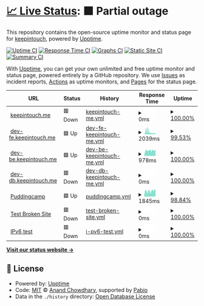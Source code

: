 # [📈 Live Status](https://pudding-keep-in-touch.github.io/keep-in-touch-upptime): <!--live status--> **🟧 Partial outage**

This repository contains the open-source uptime monitor and status page for [keepintouch](https://pudding-keep-in-touch.github.io/keep-in-touch-upptime), powered by [Upptime](https://github.com/upptime/upptime).

[![Uptime CI](https://github.com/pudding-keep-in-touch/keep-in-touch-upptime/workflows/Uptime%20CI/badge.svg)](https://github.com/pudding-keep-in-touch/keep-in-touch-upptime/actions?query=workflow%3A%22Uptime+CI%22)
[![Response Time CI](https://github.com/pudding-keep-in-touch/keep-in-touch-upptime/workflows/Response%20Time%20CI/badge.svg)](https://github.com/pudding-keep-in-touch/keep-in-touch-upptime/actions?query=workflow%3A%22Response+Time+CI%22)
[![Graphs CI](https://github.com/pudding-keep-in-touch/keep-in-touch-upptime/workflows/Graphs%20CI/badge.svg)](https://github.com/pudding-keep-in-touch/keep-in-touch-upptime/actions?query=workflow%3A%22Graphs+CI%22)
[![Static Site CI](https://github.com/pudding-keep-in-touch/keep-in-touch-upptime/workflows/Static%20Site%20CI/badge.svg)](https://github.com/pudding-keep-in-touch/keep-in-touch-upptime/actions?query=workflow%3A%22Static+Site+CI%22)
[![Summary CI](https://github.com/pudding-keep-in-touch/keep-in-touch-upptime/workflows/Summary%20CI/badge.svg)](https://github.com/pudding-keep-in-touch/keep-in-touch-upptime/actions?query=workflow%3A%22Summary+CI%22)

With [Upptime](https://upptime.js.org), you can get your own unlimited and free uptime monitor and status page, powered entirely by a GitHub repository. We use [Issues](https://github.com/pudding-keep-in-touch/keep-in-touch-upptime/issues) as incident reports, [Actions](https://github.com/pudding-keep-in-touch/keep-in-touch-upptime/actions) as uptime monitors, and [Pages](https://pudding-keep-in-touch.github.io/keep-in-touch-upptime) for the status page.

<!--start: status pages-->
<!-- This summary is generated by Upptime (https://github.com/upptime/upptime) -->
<!-- Do not edit this manually, your changes will be overwritten -->
<!-- prettier-ignore -->
| URL | Status | History | Response Time | Uptime |
| --- | ------ | ------- | ------------- | ------ |
| <img alt="" src="https://icons.duckduckgo.com/ip3/keep-in-touch.me.ico" height="13"> [keepintouch.me](https://keep-in-touch.me) | 🟥 Down | [keepintouch-me.yml](https://github.com/pudding-keep-in-touch/keep-in-touch-upptime/commits/HEAD/history/keepintouch-me.yml) | <details><summary><img alt="Response time graph" src="./graphs/keepintouch-me/response-time-week.png" height="20"> 0ms</summary><br><a href="https://pudding-keep-in-touch.github.io/keep-in-touch-upptime/history/keepintouch-me"><img alt="Response time 217" src="https://img.shields.io/endpoint?url=https%3A%2F%2Fraw.githubusercontent.com%2Fpudding-keep-in-touch%2Fkeep-in-touch-upptime%2FHEAD%2Fapi%2Fkeepintouch-me%2Fresponse-time.json"></a><br><a href="https://pudding-keep-in-touch.github.io/keep-in-touch-upptime/history/keepintouch-me"><img alt="24-hour response time 0" src="https://img.shields.io/endpoint?url=https%3A%2F%2Fraw.githubusercontent.com%2Fpudding-keep-in-touch%2Fkeep-in-touch-upptime%2FHEAD%2Fapi%2Fkeepintouch-me%2Fresponse-time-day.json"></a><br><a href="https://pudding-keep-in-touch.github.io/keep-in-touch-upptime/history/keepintouch-me"><img alt="7-day response time 0" src="https://img.shields.io/endpoint?url=https%3A%2F%2Fraw.githubusercontent.com%2Fpudding-keep-in-touch%2Fkeep-in-touch-upptime%2FHEAD%2Fapi%2Fkeepintouch-me%2Fresponse-time-week.json"></a><br><a href="https://pudding-keep-in-touch.github.io/keep-in-touch-upptime/history/keepintouch-me"><img alt="30-day response time 217" src="https://img.shields.io/endpoint?url=https%3A%2F%2Fraw.githubusercontent.com%2Fpudding-keep-in-touch%2Fkeep-in-touch-upptime%2FHEAD%2Fapi%2Fkeepintouch-me%2Fresponse-time-month.json"></a><br><a href="https://pudding-keep-in-touch.github.io/keep-in-touch-upptime/history/keepintouch-me"><img alt="1-year response time 217" src="https://img.shields.io/endpoint?url=https%3A%2F%2Fraw.githubusercontent.com%2Fpudding-keep-in-touch%2Fkeep-in-touch-upptime%2FHEAD%2Fapi%2Fkeepintouch-me%2Fresponse-time-year.json"></a></details> | <details><summary><a href="https://pudding-keep-in-touch.github.io/keep-in-touch-upptime/history/keepintouch-me">100.00%</a></summary><a href="https://pudding-keep-in-touch.github.io/keep-in-touch-upptime/history/keepintouch-me"><img alt="All-time uptime 73.04%" src="https://img.shields.io/endpoint?url=https%3A%2F%2Fraw.githubusercontent.com%2Fpudding-keep-in-touch%2Fkeep-in-touch-upptime%2FHEAD%2Fapi%2Fkeepintouch-me%2Fuptime.json"></a><br><a href="https://pudding-keep-in-touch.github.io/keep-in-touch-upptime/history/keepintouch-me"><img alt="24-hour uptime 100.00%" src="https://img.shields.io/endpoint?url=https%3A%2F%2Fraw.githubusercontent.com%2Fpudding-keep-in-touch%2Fkeep-in-touch-upptime%2FHEAD%2Fapi%2Fkeepintouch-me%2Fuptime-day.json"></a><br><a href="https://pudding-keep-in-touch.github.io/keep-in-touch-upptime/history/keepintouch-me"><img alt="7-day uptime 100.00%" src="https://img.shields.io/endpoint?url=https%3A%2F%2Fraw.githubusercontent.com%2Fpudding-keep-in-touch%2Fkeep-in-touch-upptime%2FHEAD%2Fapi%2Fkeepintouch-me%2Fuptime-week.json"></a><br><a href="https://pudding-keep-in-touch.github.io/keep-in-touch-upptime/history/keepintouch-me"><img alt="30-day uptime 73.04%" src="https://img.shields.io/endpoint?url=https%3A%2F%2Fraw.githubusercontent.com%2Fpudding-keep-in-touch%2Fkeep-in-touch-upptime%2FHEAD%2Fapi%2Fkeepintouch-me%2Fuptime-month.json"></a><br><a href="https://pudding-keep-in-touch.github.io/keep-in-touch-upptime/history/keepintouch-me"><img alt="1-year uptime 73.04%" src="https://img.shields.io/endpoint?url=https%3A%2F%2Fraw.githubusercontent.com%2Fpudding-keep-in-touch%2Fkeep-in-touch-upptime%2FHEAD%2Fapi%2Fkeepintouch-me%2Fuptime-year.json"></a></details>
| <img alt="" src="https://icons.duckduckgo.com/ip3/dev-fe.keep-in-touch.me.ico" height="13"> [dev-fe.keepintouch.me](http://dev-fe.keep-in-touch.me) | 🟩 Up | [dev-fe-keepintouch-me.yml](https://github.com/pudding-keep-in-touch/keep-in-touch-upptime/commits/HEAD/history/dev-fe-keepintouch-me.yml) | <details><summary><img alt="Response time graph" src="./graphs/dev-fe-keepintouch-me/response-time-week.png" height="20"> 2039ms</summary><br><a href="https://pudding-keep-in-touch.github.io/keep-in-touch-upptime/history/dev-fe-keepintouch-me"><img alt="Response time 3288" src="https://img.shields.io/endpoint?url=https%3A%2F%2Fraw.githubusercontent.com%2Fpudding-keep-in-touch%2Fkeep-in-touch-upptime%2FHEAD%2Fapi%2Fdev-fe-keepintouch-me%2Fresponse-time.json"></a><br><a href="https://pudding-keep-in-touch.github.io/keep-in-touch-upptime/history/dev-fe-keepintouch-me"><img alt="24-hour response time 1325" src="https://img.shields.io/endpoint?url=https%3A%2F%2Fraw.githubusercontent.com%2Fpudding-keep-in-touch%2Fkeep-in-touch-upptime%2FHEAD%2Fapi%2Fdev-fe-keepintouch-me%2Fresponse-time-day.json"></a><br><a href="https://pudding-keep-in-touch.github.io/keep-in-touch-upptime/history/dev-fe-keepintouch-me"><img alt="7-day response time 2039" src="https://img.shields.io/endpoint?url=https%3A%2F%2Fraw.githubusercontent.com%2Fpudding-keep-in-touch%2Fkeep-in-touch-upptime%2FHEAD%2Fapi%2Fdev-fe-keepintouch-me%2Fresponse-time-week.json"></a><br><a href="https://pudding-keep-in-touch.github.io/keep-in-touch-upptime/history/dev-fe-keepintouch-me"><img alt="30-day response time 3288" src="https://img.shields.io/endpoint?url=https%3A%2F%2Fraw.githubusercontent.com%2Fpudding-keep-in-touch%2Fkeep-in-touch-upptime%2FHEAD%2Fapi%2Fdev-fe-keepintouch-me%2Fresponse-time-month.json"></a><br><a href="https://pudding-keep-in-touch.github.io/keep-in-touch-upptime/history/dev-fe-keepintouch-me"><img alt="1-year response time 3288" src="https://img.shields.io/endpoint?url=https%3A%2F%2Fraw.githubusercontent.com%2Fpudding-keep-in-touch%2Fkeep-in-touch-upptime%2FHEAD%2Fapi%2Fdev-fe-keepintouch-me%2Fresponse-time-year.json"></a></details> | <details><summary><a href="https://pudding-keep-in-touch.github.io/keep-in-touch-upptime/history/dev-fe-keepintouch-me">99.53%</a></summary><a href="https://pudding-keep-in-touch.github.io/keep-in-touch-upptime/history/dev-fe-keepintouch-me"><img alt="All-time uptime 72.21%" src="https://img.shields.io/endpoint?url=https%3A%2F%2Fraw.githubusercontent.com%2Fpudding-keep-in-touch%2Fkeep-in-touch-upptime%2FHEAD%2Fapi%2Fdev-fe-keepintouch-me%2Fuptime.json"></a><br><a href="https://pudding-keep-in-touch.github.io/keep-in-touch-upptime/history/dev-fe-keepintouch-me"><img alt="24-hour uptime 100.00%" src="https://img.shields.io/endpoint?url=https%3A%2F%2Fraw.githubusercontent.com%2Fpudding-keep-in-touch%2Fkeep-in-touch-upptime%2FHEAD%2Fapi%2Fdev-fe-keepintouch-me%2Fuptime-day.json"></a><br><a href="https://pudding-keep-in-touch.github.io/keep-in-touch-upptime/history/dev-fe-keepintouch-me"><img alt="7-day uptime 99.53%" src="https://img.shields.io/endpoint?url=https%3A%2F%2Fraw.githubusercontent.com%2Fpudding-keep-in-touch%2Fkeep-in-touch-upptime%2FHEAD%2Fapi%2Fdev-fe-keepintouch-me%2Fuptime-week.json"></a><br><a href="https://pudding-keep-in-touch.github.io/keep-in-touch-upptime/history/dev-fe-keepintouch-me"><img alt="30-day uptime 72.21%" src="https://img.shields.io/endpoint?url=https%3A%2F%2Fraw.githubusercontent.com%2Fpudding-keep-in-touch%2Fkeep-in-touch-upptime%2FHEAD%2Fapi%2Fdev-fe-keepintouch-me%2Fuptime-month.json"></a><br><a href="https://pudding-keep-in-touch.github.io/keep-in-touch-upptime/history/dev-fe-keepintouch-me"><img alt="1-year uptime 72.21%" src="https://img.shields.io/endpoint?url=https%3A%2F%2Fraw.githubusercontent.com%2Fpudding-keep-in-touch%2Fkeep-in-touch-upptime%2FHEAD%2Fapi%2Fdev-fe-keepintouch-me%2Fuptime-year.json"></a></details>
| <img alt="" src="https://icons.duckduckgo.com/ip3/dev-be.keep-in-touch.me.ico" height="13"> [dev-be.keepintouch.me](http://dev-be.keep-in-touch.me) | 🟩 Up | [dev-be-keepintouch-me.yml](https://github.com/pudding-keep-in-touch/keep-in-touch-upptime/commits/HEAD/history/dev-be-keepintouch-me.yml) | <details><summary><img alt="Response time graph" src="./graphs/dev-be-keepintouch-me/response-time-week.png" height="20"> 978ms</summary><br><a href="https://pudding-keep-in-touch.github.io/keep-in-touch-upptime/history/dev-be-keepintouch-me"><img alt="Response time 1087" src="https://img.shields.io/endpoint?url=https%3A%2F%2Fraw.githubusercontent.com%2Fpudding-keep-in-touch%2Fkeep-in-touch-upptime%2FHEAD%2Fapi%2Fdev-be-keepintouch-me%2Fresponse-time.json"></a><br><a href="https://pudding-keep-in-touch.github.io/keep-in-touch-upptime/history/dev-be-keepintouch-me"><img alt="24-hour response time 721" src="https://img.shields.io/endpoint?url=https%3A%2F%2Fraw.githubusercontent.com%2Fpudding-keep-in-touch%2Fkeep-in-touch-upptime%2FHEAD%2Fapi%2Fdev-be-keepintouch-me%2Fresponse-time-day.json"></a><br><a href="https://pudding-keep-in-touch.github.io/keep-in-touch-upptime/history/dev-be-keepintouch-me"><img alt="7-day response time 978" src="https://img.shields.io/endpoint?url=https%3A%2F%2Fraw.githubusercontent.com%2Fpudding-keep-in-touch%2Fkeep-in-touch-upptime%2FHEAD%2Fapi%2Fdev-be-keepintouch-me%2Fresponse-time-week.json"></a><br><a href="https://pudding-keep-in-touch.github.io/keep-in-touch-upptime/history/dev-be-keepintouch-me"><img alt="30-day response time 1087" src="https://img.shields.io/endpoint?url=https%3A%2F%2Fraw.githubusercontent.com%2Fpudding-keep-in-touch%2Fkeep-in-touch-upptime%2FHEAD%2Fapi%2Fdev-be-keepintouch-me%2Fresponse-time-month.json"></a><br><a href="https://pudding-keep-in-touch.github.io/keep-in-touch-upptime/history/dev-be-keepintouch-me"><img alt="1-year response time 1087" src="https://img.shields.io/endpoint?url=https%3A%2F%2Fraw.githubusercontent.com%2Fpudding-keep-in-touch%2Fkeep-in-touch-upptime%2FHEAD%2Fapi%2Fdev-be-keepintouch-me%2Fresponse-time-year.json"></a></details> | <details><summary><a href="https://pudding-keep-in-touch.github.io/keep-in-touch-upptime/history/dev-be-keepintouch-me">100.00%</a></summary><a href="https://pudding-keep-in-touch.github.io/keep-in-touch-upptime/history/dev-be-keepintouch-me"><img alt="All-time uptime 71.96%" src="https://img.shields.io/endpoint?url=https%3A%2F%2Fraw.githubusercontent.com%2Fpudding-keep-in-touch%2Fkeep-in-touch-upptime%2FHEAD%2Fapi%2Fdev-be-keepintouch-me%2Fuptime.json"></a><br><a href="https://pudding-keep-in-touch.github.io/keep-in-touch-upptime/history/dev-be-keepintouch-me"><img alt="24-hour uptime 100.00%" src="https://img.shields.io/endpoint?url=https%3A%2F%2Fraw.githubusercontent.com%2Fpudding-keep-in-touch%2Fkeep-in-touch-upptime%2FHEAD%2Fapi%2Fdev-be-keepintouch-me%2Fuptime-day.json"></a><br><a href="https://pudding-keep-in-touch.github.io/keep-in-touch-upptime/history/dev-be-keepintouch-me"><img alt="7-day uptime 100.00%" src="https://img.shields.io/endpoint?url=https%3A%2F%2Fraw.githubusercontent.com%2Fpudding-keep-in-touch%2Fkeep-in-touch-upptime%2FHEAD%2Fapi%2Fdev-be-keepintouch-me%2Fuptime-week.json"></a><br><a href="https://pudding-keep-in-touch.github.io/keep-in-touch-upptime/history/dev-be-keepintouch-me"><img alt="30-day uptime 71.96%" src="https://img.shields.io/endpoint?url=https%3A%2F%2Fraw.githubusercontent.com%2Fpudding-keep-in-touch%2Fkeep-in-touch-upptime%2FHEAD%2Fapi%2Fdev-be-keepintouch-me%2Fuptime-month.json"></a><br><a href="https://pudding-keep-in-touch.github.io/keep-in-touch-upptime/history/dev-be-keepintouch-me"><img alt="1-year uptime 71.96%" src="https://img.shields.io/endpoint?url=https%3A%2F%2Fraw.githubusercontent.com%2Fpudding-keep-in-touch%2Fkeep-in-touch-upptime%2FHEAD%2Fapi%2Fdev-be-keepintouch-me%2Fuptime-year.json"></a></details>
| <img alt="" src="https://icons.duckduckgo.com/ip3/dev-db.keep-in-touch.me.ico" height="13"> [dev-db.keepintouch.me](https://dev-db.keep-in-touch.me) | 🟥 Down | [dev-db-keepintouch-me.yml](https://github.com/pudding-keep-in-touch/keep-in-touch-upptime/commits/HEAD/history/dev-db-keepintouch-me.yml) | <details><summary><img alt="Response time graph" src="./graphs/dev-db-keepintouch-me/response-time-week.png" height="20"> 0ms</summary><br><a href="https://pudding-keep-in-touch.github.io/keep-in-touch-upptime/history/dev-db-keepintouch-me"><img alt="Response time 0" src="https://img.shields.io/endpoint?url=https%3A%2F%2Fraw.githubusercontent.com%2Fpudding-keep-in-touch%2Fkeep-in-touch-upptime%2FHEAD%2Fapi%2Fdev-db-keepintouch-me%2Fresponse-time.json"></a><br><a href="https://pudding-keep-in-touch.github.io/keep-in-touch-upptime/history/dev-db-keepintouch-me"><img alt="24-hour response time 0" src="https://img.shields.io/endpoint?url=https%3A%2F%2Fraw.githubusercontent.com%2Fpudding-keep-in-touch%2Fkeep-in-touch-upptime%2FHEAD%2Fapi%2Fdev-db-keepintouch-me%2Fresponse-time-day.json"></a><br><a href="https://pudding-keep-in-touch.github.io/keep-in-touch-upptime/history/dev-db-keepintouch-me"><img alt="7-day response time 0" src="https://img.shields.io/endpoint?url=https%3A%2F%2Fraw.githubusercontent.com%2Fpudding-keep-in-touch%2Fkeep-in-touch-upptime%2FHEAD%2Fapi%2Fdev-db-keepintouch-me%2Fresponse-time-week.json"></a><br><a href="https://pudding-keep-in-touch.github.io/keep-in-touch-upptime/history/dev-db-keepintouch-me"><img alt="30-day response time 0" src="https://img.shields.io/endpoint?url=https%3A%2F%2Fraw.githubusercontent.com%2Fpudding-keep-in-touch%2Fkeep-in-touch-upptime%2FHEAD%2Fapi%2Fdev-db-keepintouch-me%2Fresponse-time-month.json"></a><br><a href="https://pudding-keep-in-touch.github.io/keep-in-touch-upptime/history/dev-db-keepintouch-me"><img alt="1-year response time 0" src="https://img.shields.io/endpoint?url=https%3A%2F%2Fraw.githubusercontent.com%2Fpudding-keep-in-touch%2Fkeep-in-touch-upptime%2FHEAD%2Fapi%2Fdev-db-keepintouch-me%2Fresponse-time-year.json"></a></details> | <details><summary><a href="https://pudding-keep-in-touch.github.io/keep-in-touch-upptime/history/dev-db-keepintouch-me">100.00%</a></summary><a href="https://pudding-keep-in-touch.github.io/keep-in-touch-upptime/history/dev-db-keepintouch-me"><img alt="All-time uptime 99.87%" src="https://img.shields.io/endpoint?url=https%3A%2F%2Fraw.githubusercontent.com%2Fpudding-keep-in-touch%2Fkeep-in-touch-upptime%2FHEAD%2Fapi%2Fdev-db-keepintouch-me%2Fuptime.json"></a><br><a href="https://pudding-keep-in-touch.github.io/keep-in-touch-upptime/history/dev-db-keepintouch-me"><img alt="24-hour uptime 100.00%" src="https://img.shields.io/endpoint?url=https%3A%2F%2Fraw.githubusercontent.com%2Fpudding-keep-in-touch%2Fkeep-in-touch-upptime%2FHEAD%2Fapi%2Fdev-db-keepintouch-me%2Fuptime-day.json"></a><br><a href="https://pudding-keep-in-touch.github.io/keep-in-touch-upptime/history/dev-db-keepintouch-me"><img alt="7-day uptime 100.00%" src="https://img.shields.io/endpoint?url=https%3A%2F%2Fraw.githubusercontent.com%2Fpudding-keep-in-touch%2Fkeep-in-touch-upptime%2FHEAD%2Fapi%2Fdev-db-keepintouch-me%2Fuptime-week.json"></a><br><a href="https://pudding-keep-in-touch.github.io/keep-in-touch-upptime/history/dev-db-keepintouch-me"><img alt="30-day uptime 99.87%" src="https://img.shields.io/endpoint?url=https%3A%2F%2Fraw.githubusercontent.com%2Fpudding-keep-in-touch%2Fkeep-in-touch-upptime%2FHEAD%2Fapi%2Fdev-db-keepintouch-me%2Fuptime-month.json"></a><br><a href="https://pudding-keep-in-touch.github.io/keep-in-touch-upptime/history/dev-db-keepintouch-me"><img alt="1-year uptime 99.87%" src="https://img.shields.io/endpoint?url=https%3A%2F%2Fraw.githubusercontent.com%2Fpudding-keep-in-touch%2Fkeep-in-touch-upptime%2FHEAD%2Fapi%2Fdev-db-keepintouch-me%2Fuptime-year.json"></a></details>
| <img alt="" src="https://icons.duckduckgo.com/ip3/puddingcamp.com.ico" height="13"> [Puddingcamp](https://puddingcamp.com) | 🟩 Up | [puddingcamp.yml](https://github.com/pudding-keep-in-touch/keep-in-touch-upptime/commits/HEAD/history/puddingcamp.yml) | <details><summary><img alt="Response time graph" src="./graphs/puddingcamp/response-time-week.png" height="20"> 1845ms</summary><br><a href="https://pudding-keep-in-touch.github.io/keep-in-touch-upptime/history/puddingcamp"><img alt="Response time 1439" src="https://img.shields.io/endpoint?url=https%3A%2F%2Fraw.githubusercontent.com%2Fpudding-keep-in-touch%2Fkeep-in-touch-upptime%2FHEAD%2Fapi%2Fpuddingcamp%2Fresponse-time.json"></a><br><a href="https://pudding-keep-in-touch.github.io/keep-in-touch-upptime/history/puddingcamp"><img alt="24-hour response time 3183" src="https://img.shields.io/endpoint?url=https%3A%2F%2Fraw.githubusercontent.com%2Fpudding-keep-in-touch%2Fkeep-in-touch-upptime%2FHEAD%2Fapi%2Fpuddingcamp%2Fresponse-time-day.json"></a><br><a href="https://pudding-keep-in-touch.github.io/keep-in-touch-upptime/history/puddingcamp"><img alt="7-day response time 1845" src="https://img.shields.io/endpoint?url=https%3A%2F%2Fraw.githubusercontent.com%2Fpudding-keep-in-touch%2Fkeep-in-touch-upptime%2FHEAD%2Fapi%2Fpuddingcamp%2Fresponse-time-week.json"></a><br><a href="https://pudding-keep-in-touch.github.io/keep-in-touch-upptime/history/puddingcamp"><img alt="30-day response time 1439" src="https://img.shields.io/endpoint?url=https%3A%2F%2Fraw.githubusercontent.com%2Fpudding-keep-in-touch%2Fkeep-in-touch-upptime%2FHEAD%2Fapi%2Fpuddingcamp%2Fresponse-time-month.json"></a><br><a href="https://pudding-keep-in-touch.github.io/keep-in-touch-upptime/history/puddingcamp"><img alt="1-year response time 1439" src="https://img.shields.io/endpoint?url=https%3A%2F%2Fraw.githubusercontent.com%2Fpudding-keep-in-touch%2Fkeep-in-touch-upptime%2FHEAD%2Fapi%2Fpuddingcamp%2Fresponse-time-year.json"></a></details> | <details><summary><a href="https://pudding-keep-in-touch.github.io/keep-in-touch-upptime/history/puddingcamp">98.84%</a></summary><a href="https://pudding-keep-in-touch.github.io/keep-in-touch-upptime/history/puddingcamp"><img alt="All-time uptime 99.60%" src="https://img.shields.io/endpoint?url=https%3A%2F%2Fraw.githubusercontent.com%2Fpudding-keep-in-touch%2Fkeep-in-touch-upptime%2FHEAD%2Fapi%2Fpuddingcamp%2Fuptime.json"></a><br><a href="https://pudding-keep-in-touch.github.io/keep-in-touch-upptime/history/puddingcamp"><img alt="24-hour uptime 94.75%" src="https://img.shields.io/endpoint?url=https%3A%2F%2Fraw.githubusercontent.com%2Fpudding-keep-in-touch%2Fkeep-in-touch-upptime%2FHEAD%2Fapi%2Fpuddingcamp%2Fuptime-day.json"></a><br><a href="https://pudding-keep-in-touch.github.io/keep-in-touch-upptime/history/puddingcamp"><img alt="7-day uptime 98.84%" src="https://img.shields.io/endpoint?url=https%3A%2F%2Fraw.githubusercontent.com%2Fpudding-keep-in-touch%2Fkeep-in-touch-upptime%2FHEAD%2Fapi%2Fpuddingcamp%2Fuptime-week.json"></a><br><a href="https://pudding-keep-in-touch.github.io/keep-in-touch-upptime/history/puddingcamp"><img alt="30-day uptime 99.60%" src="https://img.shields.io/endpoint?url=https%3A%2F%2Fraw.githubusercontent.com%2Fpudding-keep-in-touch%2Fkeep-in-touch-upptime%2FHEAD%2Fapi%2Fpuddingcamp%2Fuptime-month.json"></a><br><a href="https://pudding-keep-in-touch.github.io/keep-in-touch-upptime/history/puddingcamp"><img alt="1-year uptime 99.60%" src="https://img.shields.io/endpoint?url=https%3A%2F%2Fraw.githubusercontent.com%2Fpudding-keep-in-touch%2Fkeep-in-touch-upptime%2FHEAD%2Fapi%2Fpuddingcamp%2Fuptime-year.json"></a></details>
| <img alt="" src="https://icons.duckduckgo.com/ip3/thissitedoesnotexist.koj.co.ico" height="13"> [Test Broken Site](https://thissitedoesnotexist.koj.co) | 🟥 Down | [test-broken-site.yml](https://github.com/pudding-keep-in-touch/keep-in-touch-upptime/commits/HEAD/history/test-broken-site.yml) | <details><summary><img alt="Response time graph" src="./graphs/test-broken-site/response-time-week.png" height="20"> 0ms</summary><br><a href="https://pudding-keep-in-touch.github.io/keep-in-touch-upptime/history/test-broken-site"><img alt="Response time 0" src="https://img.shields.io/endpoint?url=https%3A%2F%2Fraw.githubusercontent.com%2Fpudding-keep-in-touch%2Fkeep-in-touch-upptime%2FHEAD%2Fapi%2Ftest-broken-site%2Fresponse-time.json"></a><br><a href="https://pudding-keep-in-touch.github.io/keep-in-touch-upptime/history/test-broken-site"><img alt="24-hour response time 0" src="https://img.shields.io/endpoint?url=https%3A%2F%2Fraw.githubusercontent.com%2Fpudding-keep-in-touch%2Fkeep-in-touch-upptime%2FHEAD%2Fapi%2Ftest-broken-site%2Fresponse-time-day.json"></a><br><a href="https://pudding-keep-in-touch.github.io/keep-in-touch-upptime/history/test-broken-site"><img alt="7-day response time 0" src="https://img.shields.io/endpoint?url=https%3A%2F%2Fraw.githubusercontent.com%2Fpudding-keep-in-touch%2Fkeep-in-touch-upptime%2FHEAD%2Fapi%2Ftest-broken-site%2Fresponse-time-week.json"></a><br><a href="https://pudding-keep-in-touch.github.io/keep-in-touch-upptime/history/test-broken-site"><img alt="30-day response time 0" src="https://img.shields.io/endpoint?url=https%3A%2F%2Fraw.githubusercontent.com%2Fpudding-keep-in-touch%2Fkeep-in-touch-upptime%2FHEAD%2Fapi%2Ftest-broken-site%2Fresponse-time-month.json"></a><br><a href="https://pudding-keep-in-touch.github.io/keep-in-touch-upptime/history/test-broken-site"><img alt="1-year response time 0" src="https://img.shields.io/endpoint?url=https%3A%2F%2Fraw.githubusercontent.com%2Fpudding-keep-in-touch%2Fkeep-in-touch-upptime%2FHEAD%2Fapi%2Ftest-broken-site%2Fresponse-time-year.json"></a></details> | <details><summary><a href="https://pudding-keep-in-touch.github.io/keep-in-touch-upptime/history/test-broken-site">100.00%</a></summary><a href="https://pudding-keep-in-touch.github.io/keep-in-touch-upptime/history/test-broken-site"><img alt="All-time uptime 100.00%" src="https://img.shields.io/endpoint?url=https%3A%2F%2Fraw.githubusercontent.com%2Fpudding-keep-in-touch%2Fkeep-in-touch-upptime%2FHEAD%2Fapi%2Ftest-broken-site%2Fuptime.json"></a><br><a href="https://pudding-keep-in-touch.github.io/keep-in-touch-upptime/history/test-broken-site"><img alt="24-hour uptime 100.00%" src="https://img.shields.io/endpoint?url=https%3A%2F%2Fraw.githubusercontent.com%2Fpudding-keep-in-touch%2Fkeep-in-touch-upptime%2FHEAD%2Fapi%2Ftest-broken-site%2Fuptime-day.json"></a><br><a href="https://pudding-keep-in-touch.github.io/keep-in-touch-upptime/history/test-broken-site"><img alt="7-day uptime 100.00%" src="https://img.shields.io/endpoint?url=https%3A%2F%2Fraw.githubusercontent.com%2Fpudding-keep-in-touch%2Fkeep-in-touch-upptime%2FHEAD%2Fapi%2Ftest-broken-site%2Fuptime-week.json"></a><br><a href="https://pudding-keep-in-touch.github.io/keep-in-touch-upptime/history/test-broken-site"><img alt="30-day uptime 100.00%" src="https://img.shields.io/endpoint?url=https%3A%2F%2Fraw.githubusercontent.com%2Fpudding-keep-in-touch%2Fkeep-in-touch-upptime%2FHEAD%2Fapi%2Ftest-broken-site%2Fuptime-month.json"></a><br><a href="https://pudding-keep-in-touch.github.io/keep-in-touch-upptime/history/test-broken-site"><img alt="1-year uptime 100.00%" src="https://img.shields.io/endpoint?url=https%3A%2F%2Fraw.githubusercontent.com%2Fpudding-keep-in-touch%2Fkeep-in-touch-upptime%2FHEAD%2Fapi%2Ftest-broken-site%2Fuptime-year.json"></a></details>
| <img alt="" src="https://icons.duckduckgo.com/ip3/null.ico" height="13"> [IPv6 test](forwardemail.net) | 🟥 Down | [i-pv6-test.yml](https://github.com/pudding-keep-in-touch/keep-in-touch-upptime/commits/HEAD/history/i-pv6-test.yml) | <details><summary><img alt="Response time graph" src="./graphs/i-pv6-test/response-time-week.png" height="20"> 0ms</summary><br><a href="https://pudding-keep-in-touch.github.io/keep-in-touch-upptime/history/i-pv6-test"><img alt="Response time 0" src="https://img.shields.io/endpoint?url=https%3A%2F%2Fraw.githubusercontent.com%2Fpudding-keep-in-touch%2Fkeep-in-touch-upptime%2FHEAD%2Fapi%2Fi-pv6-test%2Fresponse-time.json"></a><br><a href="https://pudding-keep-in-touch.github.io/keep-in-touch-upptime/history/i-pv6-test"><img alt="24-hour response time 0" src="https://img.shields.io/endpoint?url=https%3A%2F%2Fraw.githubusercontent.com%2Fpudding-keep-in-touch%2Fkeep-in-touch-upptime%2FHEAD%2Fapi%2Fi-pv6-test%2Fresponse-time-day.json"></a><br><a href="https://pudding-keep-in-touch.github.io/keep-in-touch-upptime/history/i-pv6-test"><img alt="7-day response time 0" src="https://img.shields.io/endpoint?url=https%3A%2F%2Fraw.githubusercontent.com%2Fpudding-keep-in-touch%2Fkeep-in-touch-upptime%2FHEAD%2Fapi%2Fi-pv6-test%2Fresponse-time-week.json"></a><br><a href="https://pudding-keep-in-touch.github.io/keep-in-touch-upptime/history/i-pv6-test"><img alt="30-day response time 0" src="https://img.shields.io/endpoint?url=https%3A%2F%2Fraw.githubusercontent.com%2Fpudding-keep-in-touch%2Fkeep-in-touch-upptime%2FHEAD%2Fapi%2Fi-pv6-test%2Fresponse-time-month.json"></a><br><a href="https://pudding-keep-in-touch.github.io/keep-in-touch-upptime/history/i-pv6-test"><img alt="1-year response time 0" src="https://img.shields.io/endpoint?url=https%3A%2F%2Fraw.githubusercontent.com%2Fpudding-keep-in-touch%2Fkeep-in-touch-upptime%2FHEAD%2Fapi%2Fi-pv6-test%2Fresponse-time-year.json"></a></details> | <details><summary><a href="https://pudding-keep-in-touch.github.io/keep-in-touch-upptime/history/i-pv6-test">100.00%</a></summary><a href="https://pudding-keep-in-touch.github.io/keep-in-touch-upptime/history/i-pv6-test"><img alt="All-time uptime 100.00%" src="https://img.shields.io/endpoint?url=https%3A%2F%2Fraw.githubusercontent.com%2Fpudding-keep-in-touch%2Fkeep-in-touch-upptime%2FHEAD%2Fapi%2Fi-pv6-test%2Fuptime.json"></a><br><a href="https://pudding-keep-in-touch.github.io/keep-in-touch-upptime/history/i-pv6-test"><img alt="24-hour uptime 100.00%" src="https://img.shields.io/endpoint?url=https%3A%2F%2Fraw.githubusercontent.com%2Fpudding-keep-in-touch%2Fkeep-in-touch-upptime%2FHEAD%2Fapi%2Fi-pv6-test%2Fuptime-day.json"></a><br><a href="https://pudding-keep-in-touch.github.io/keep-in-touch-upptime/history/i-pv6-test"><img alt="7-day uptime 100.00%" src="https://img.shields.io/endpoint?url=https%3A%2F%2Fraw.githubusercontent.com%2Fpudding-keep-in-touch%2Fkeep-in-touch-upptime%2FHEAD%2Fapi%2Fi-pv6-test%2Fuptime-week.json"></a><br><a href="https://pudding-keep-in-touch.github.io/keep-in-touch-upptime/history/i-pv6-test"><img alt="30-day uptime 100.00%" src="https://img.shields.io/endpoint?url=https%3A%2F%2Fraw.githubusercontent.com%2Fpudding-keep-in-touch%2Fkeep-in-touch-upptime%2FHEAD%2Fapi%2Fi-pv6-test%2Fuptime-month.json"></a><br><a href="https://pudding-keep-in-touch.github.io/keep-in-touch-upptime/history/i-pv6-test"><img alt="1-year uptime 100.00%" src="https://img.shields.io/endpoint?url=https%3A%2F%2Fraw.githubusercontent.com%2Fpudding-keep-in-touch%2Fkeep-in-touch-upptime%2FHEAD%2Fapi%2Fi-pv6-test%2Fuptime-year.json"></a></details>

<!--end: status pages-->

[**Visit our status website →**](https://pudding-keep-in-touch.github.io/keep-in-touch-upptime)

## 📄 License

- Powered by: [Upptime](https://github.com/upptime/upptime)
- Code: [MIT](./LICENSE) © [Anand Chowdhary](https://anandchowdhary.com), supported by [Pabio](https://pabio.com)
- Data in the `./history` directory: [Open Database License](https://opendatacommons.org/licenses/odbl/1-0/)
